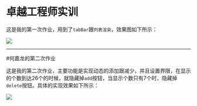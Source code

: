 # 卓越工程师实训

这是我的第一次作业，用到了`tabBar`跟`列表渲染`，效果图如下所示：

![](https://i.imgur.com/ljagbvA.png)


----
#何嘉龙的第二次作业

这是我的第二次作业，主要功能是实现动态的添加跟减少，并且设置界限，在显示的个数到达26个的时候，就隐藏掉`add`按钮，当显示个数只有7个时，隐藏掉`delete`按钮。具体的实现效果如下所示：

![](https://i.imgur.com/S5hC54i.gif)